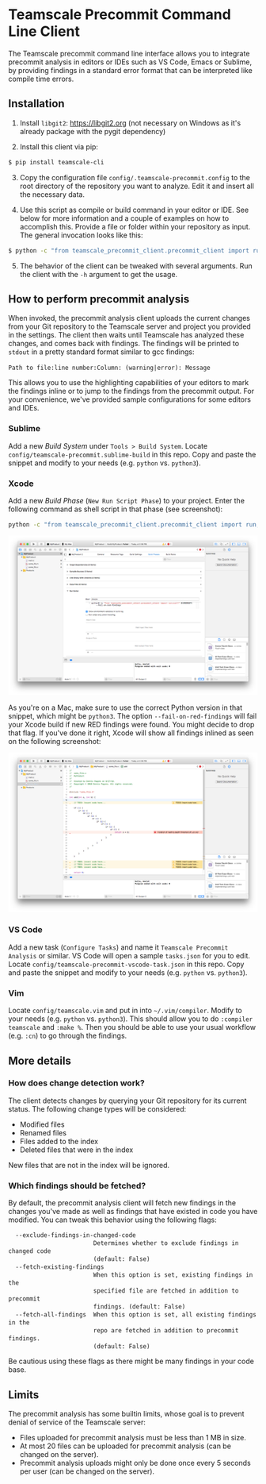# Teamscale Precommit Command Line Client

The Teamscale precommit command line interface allows you to integrate precommit analysis in editors or IDEs such as VS Code, Emacs or Sublime, by providing findings in a standard error format that can be interpreted like compile time errors.


## Installation

1. Install ```libgit2```: https://libgit2.org (not necessary on Windows as it's already package with the pygit dependency)

2. Install this client via pip:
 ```bash
 $ pip install teamscale-cli
 ```

3. Copy the configuration file ```config/.teamscale-precommit.config``` to the root directory of the repository you want to analyze. Edit it and insert all the necessary data.

4. Use this script as compile or build command in your editor or IDE. See below for more information and a couple of examples on how to accomplish this. Provide a file or folder within your repository as input. The general invocation looks like this:

 ```bash
 $ python -c "from teamscale_precommit_client.precommit_client import run;run()" ANY_FILE_OR_FOLDER_IN_YOUR_REPO
 ```

5. The behavior of the client can be tweaked with several arguments. Run the client with the ```-h``` argument to get the usage.


## How to perform precommit analysis

When invoked, the precommit analysis client uploads the current changes from your Git repository to the Teamscale server and project you provided in the settings. The client then waits until Teamscale has analyzed these changes, and comes back with findings.
The findings will be printed to `stdout` in a pretty standard format similar to gcc findings:

`Path to file:line number:Column: (warning|error): Message`

This allows you to use the highlighting capabilities of your editors to mark the findings inline or to jump to the findings from the precommit output. For your convenience, we've provided sample configurations for some editors and IDEs.

### Sublime

Add a new *Build System* under `Tools > Build System`. Locate `config/teamscale-precommit.sublime-build` in this repo. Copy and paste the snippet and modify to your needs (e.g. `python` vs. `python3`).

### Xcode

Add a new *Build Phase* (`New Run Script Phase`) to your project. Enter the following command as shell script in that phase (see screenshot):

```bash
python -c "from teamscale_precommit_client.precommit_client import run;run()" ${SRCROOT} --fail-on-red-findings
```

![Configuring the Build Phase in Xcode](config/xcode_1.png)

As you're on a Mac, make sure to use the correct Python version in that snippet, which might be `python3`. The option `--fail-on-red-findings` will fail your Xcode build if new RED findings were found. You might decide to drop that flag. If you've done it right, Xcode will show all findings inlined as seen on the following screenshot:

![Teamscale Findings in Xcode](config/xcode_2.png)

### VS Code

Add a new task (`Configure Tasks`) and name it `Teamscale Precommit Analysis` or similar. VS Code will open a sample `tasks.json` for you to edit. Locate `config/teamscale-precommit-vscode-task.json` in this repo. Copy and paste the snippet and modify to your needs (e.g. `python` vs. `python3`).

### Vim

Locate `config/teamscale.vim` and put in into `~/.vim/compiler`. Modify to your needs (e.g. `python` vs. `python3`).
This should allow you to do `:compiler teamscale` and `:make %`. Then you should be able to use your usual workflow (e.g. `:cn`) to go through the findings.


## More details

### How does change detection work?

The client detects changes by querying your Git repository for its current status. The following change types will be considered:

- Modified files
- Renamed files
- Files added to the index
- Deleted files that were in the index

New files that are not in the index will be ignored.

### Which findings should be fetched?

By default, the precommit analysis client will fetch new findings in the changes you've made as well as findings that have existed in code you have modified. You can tweak this behavior using the following flags:

```
  --exclude-findings-in-changed-code
                        Determines whether to exclude findings in changed code
                        (default: False)
  --fetch-existing-findings
                        When this option is set, existing findings in the
                        specified file are fetched in addition to precommit
                        findings. (default: False)
  --fetch-all-findings  When this option is set, all existing findings in the
                        repo are fetched in addition to precommit findings.
                        (default: False)
```

Be cautious using these flags as there might be many findings in your code base.

## Limits

The precommit analysis has some builtin limits, whose goal is to prevent denial of service of the Teamscale server:

- Files uploaded for precommit analysis must be less than 1 MB in size.
- At most 20 files can be uploaded for precommit analysis (can be changed on the server).
- Precommit analysis uploads might only be done once every 5 seconds per user (can be changed on the server).
